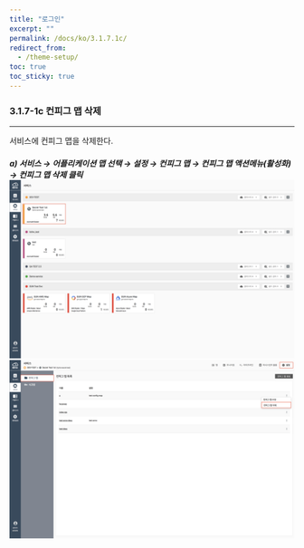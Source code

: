 ```yaml
---
title: "로그인"
excerpt: ""
permalink: /docs/ko/3.1.7.1c/
redirect_from:
  - /theme-setup/
toc: true
toc_sticky: true
---
```


### 3.1.7-1c 컨피그 맵 삭제

---

서비스에 컨피그 맵을 삭제한다.

##### a\) 서비스 → 어플리케이션 맵 선택 → 설정 → 컨피그 맵 → 컨피그 맵 액션메뉴\(활성화\) →  컨피그 맵 삭제 클릭![](/assets/KR/3.0.0/3.1.7-1c_1.png)![](/assets/KR/3.0.0/3.1.7-1c_2.png)

